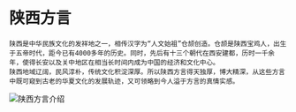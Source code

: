 # 陕西方言

	陕西是中华民族文化的发祥地之一，相传汉字为“人文始祖”仓颉创造。仓颉是陕西宝鸡人，出生于五帝时代，距今已有4000多年的历史。同时，先后有十三个朝代在西安建都，历时一千余年，使得长安以及关中地区在相当长时间内成为中国的经济和文化中心。
	陕西地域辽阔，民风淳朴，传统文化积淀深厚。所以陕西方言得天独厚，博大精深，从这些方言中既可窥到古老的华夏文化的发展轨迹，又可领略到今人溢于方言的真情实感。
![陕西方言介绍](https://github.com/shinstein/shanxi-dialect-wiki/blob/master/images/shaanxi-dialect-1.jpg)

